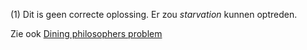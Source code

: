 (1) Dit is geen correcte oplossing. Er zou *starvation* kunnen optreden.

Zie ook [Dining philosophers problem](https://en.wikipedia.org/wiki/Dining_philosophers_problem)
